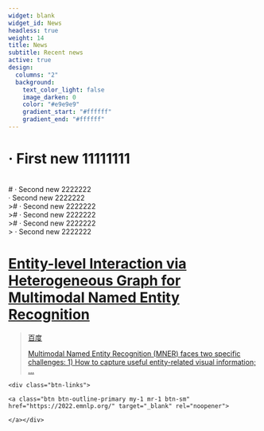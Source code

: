 ```yaml
---
widget: blank
widget_id: News
headless: true
weight: 14
title: News
subtitle: Recent news
active: true
design:
  columns: "2"
  background:
    text_color_light: false
    image_darken: 0
    color: "#e9e9e9"
    gradient_start: "#ffffff"
    gradient_end: "#ffffff"
---
```

#  · First new 11111111
<br/>
#  · Second new 2222222
<br/>
  · Second new 2222222
<br/>
>#  · Second new 2222222
<br/>
>#  · Second new 2222222
<br/>
<!--StartFragment-->
>#  · Second new 2222222
<br/>
<!--EndFragment-->
<!--StartFragment-->
>  · Second new 2222222
<br/>
<!--EndFragment-->

<!--StartFragment-->

# [Entity-level Interaction via Heterogeneous Graph for Multimodal Named Entity Recognition](https://pris-nlp.github.io/en/publication/entity-level-interaction-via-heterogeneous-graph-for-multimodal-named-entity-recognition/)

<!--EndFragment-->

> [百度](https://www.baidu.com)
>
> [Multimodal Named Entity Recognition (MNER) faces two specific challenges: 1) How to capture useful entity-related visual information; …](https://pris-nlp.github.io/en/publication/entity-level-interaction-via-heterogeneous-graph-for-multimodal-named-entity-recognition/)


`<﻿div class="btn-links">`

`<﻿a class="btn btn-outline-primary my-1 mr-1 btn-sm" href="https://2022.emnlp.org/" target="_blank" rel="noopener">`

`</a></div>`